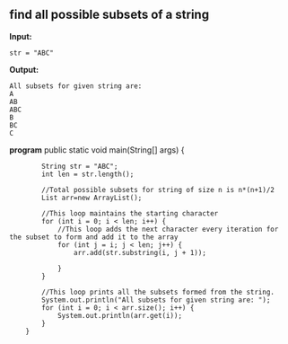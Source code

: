 ## find all possible subsets of a string

**Input:**

    str = "ABC"

**Output:**

    All subsets for given string are:
    A
    AB
    ABC
    B
    BC
    C

**program**
     public static void main(String[] args) {
    
            String str = "ABC";
            int len = str.length();
            
            //Total possible subsets for string of size n is n*(n+1)/2
            List arr=new ArrayList();
    
            //This loop maintains the starting character
            for (int i = 0; i < len; i++) {
                //This loop adds the next character every iteration for the subset to form and add it to the array
                for (int j = i; j < len; j++) {
                    arr.add(str.substring(i, j + 1));
                 
                }
            }
    
            //This loop prints all the subsets formed from the string.
            System.out.println("All subsets for given string are: ");
            for (int i = 0; i < arr.size(); i++) {
                System.out.println(arr.get(i));
            }
        }